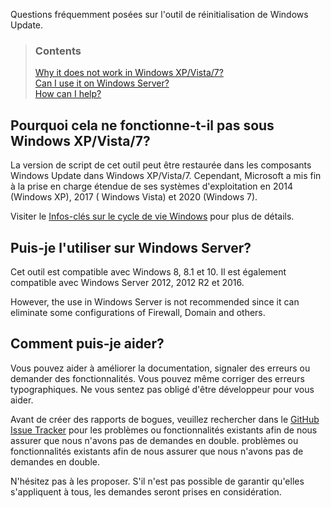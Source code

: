 Questions fréquemment posées sur l'outil de réinitialisation de Windows Update.


> ### Contents
> 
> [Why it does not work in Windows XP/Vista/7?](#pourquoi-cela-ne-fonctionne-t-il-pas-sous-windows-xpvista7) <br />
> [Can I use it on Windows Server?](#puis-je-lutiliser-sur-windows-server) <br />
> [How can I help?](#comment-puis-je-aider)


## Pourquoi cela ne fonctionne-t-il pas sous Windows XP/Vista/7?

La version de script de cet outil peut être restaurée dans les composants Windows Update dans Windows XP/Vista/7. Cependant, Microsoft a mis fin à la prise en charge étendue de ses systèmes d'exploitation en 2014 (Windows XP), 2017 ( Windows Vista) et 2020 (Windows 7).

Visiter le [Infos-clés sur le cycle de vie Windows](https://support.microsoft.com/fr-fr/kb/13853) pour plus de détails.


## Puis-je l'utiliser sur Windows Server?

Cet outil est compatible avec Windows 8, 8.1 et 10. Il est également compatible avec Windows Server 2012, 2012 R2 et 2016.

However, the use in Windows Server is not recommended since it can eliminate some configurations of Firewall, Domain and others.


## Comment puis-je aider?

Vous pouvez aider à améliorer la documentation, signaler des erreurs ou demander des fonctionnalités. Vous pouvez même corriger des erreurs typographiques. Ne vous sentez pas obligé d'être développeur pour vous aider.

Avant de créer des rapports de bogues, veuillez rechercher dans le [GitHub Issue Tracker](https://github.com/ManuelGil/Reset-Windows-Update-Tool/issues) pour les problèmes ou fonctionnalités existants afin de nous assurer que nous n'avons pas de demandes en double. problèmes ou fonctionnalités existants afin de nous assurer que nous n'avons pas de demandes en double.

N'hésitez pas à les proposer. S'il n'est pas possible de garantir qu'elles s'appliquent à tous, les demandes seront prises en considération.

